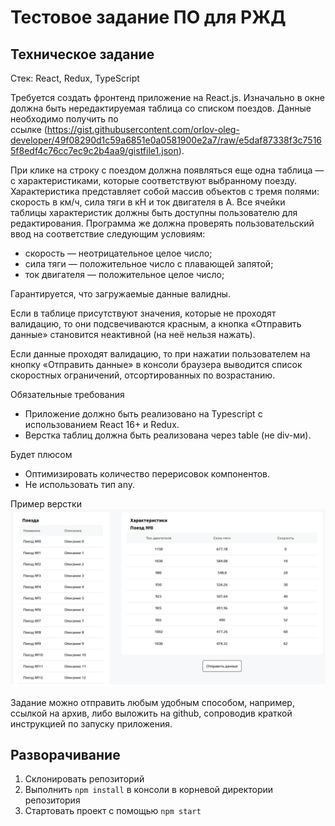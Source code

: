 # Тестовое задание ПО для РЖД
## Техническое задание
Стек: React, Redux, TypeScript

Требуется создать фронтенд приложение на React.js. Изначально в окне должна быть нередактируемая таблица со списком поездов. Данные необходимо получить по ссылке (https://gist.githubusercontent.com/orlov-oleg-developer/49f08290d1c59a6851e0a0581900e2a7/raw/e5daf87338f3c75165f8edf4c76cc7ec9c2b4aa9/gistfile1.json).  

При клике на строку с поездом должна появляться еще одна таблица — с характеристиками, которые соответствуют выбранному поезду. Характеристика представляет собой массив объектов с тремя полями: скорость в км/ч, сила тяги в кН и ток двигателя в А. Все ячейки таблицы характеристик должны быть доступны пользователю для редактирования. Программа же должна проверять пользовательский ввод на соответствие следующим условиям:  

<ul>
<li>скорость — неотрицательное целое число;</li>
<li>сила тяги — положительное число с плавающей запятой;</li>
<li>ток двигателя — положительное целое число;</li>
</ul>

Гарантируется, что загружаемые данные валидны.  

Если в таблице присутствуют значения, которые не проходят валидацию, то они подсвечиваются красным, а кнопка «Отправить данные» становится неактивной (на неё нельзя нажать).  

Если данные проходят валидацию, то при нажатии пользователем на кнопку «Отправить данные» в консоли браузера выводится список скоростных ограничений, отсортированных по возрастанию.  

Обязательные требования  

-  Приложение должно быть реализовано на Typescript с использованием React 16+ и Redux.  
-  Верстка таблиц должна быть реализована через table (не div-ми).      

Будет плюсом  

-  Оптимизировать количество перерисовок компонентов.  
-  Не использовать тип any.  

Пример верстки  
![Пример верстки](https://github.com/RostislavIvanov/Trains-RZHD/blob/main/%D0%9F%D1%80%D0%B8%D0%BC%D0%B5%D1%80%20%D0%B2%D0%B5%D1%80%D1%81%D1%82%D0%BA%D0%B8.jpg?raw=true)

Задание можно отправить любым удобным способом, например, ссылкой на архив, либо выложить на github, сопроводив краткой инструкцией по запуску приложения.

## Разворачивание
1. Склонировать репозиторий
2. Выполнить `npm install` в консоли в корневой директории репозитория
3.  Стартовать проект с помощью `npm start`
